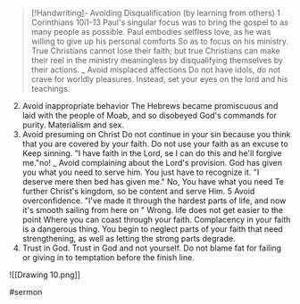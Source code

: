 > [!Handwriting]-
> Avoiding Disqualification
> (by learning from others)
1 Corinthians 10i1-13
Paul's singular focus was to bring
the gospel to as many people as
possible.
Paul embodies selfless love, as he was
willing to give up his personal comforts
So as to focus on his ministry.
True Christians cannot lose their
faith; but true Christians can make
their reel in the ministry meaningless
by disqualifying themselves by their
actions.
_ Avoid misplaced affections
Do not have idols, do not crave for
worldly pleasures.
Instead, set your eyes on the lord
and his teachings.
2. Avoid inappropriate behavior
The Hebrews became promiscuous and
laid with the people of Moab, and so
disobeyed God's commands for purity.
Materialism and sex.
3. Avoid presuming on Christ
Do not continue in your sin because
you think that you are covered by
your faith.
Do not use your faith as an excuse to
Keep sinning.
"I have faith in the Lord, se I can
do this and he'll forgive me."no!
_ Avoid complaining about the Lord's
provision.
God has given you what you need to
serve him. You just have to recognize it.
"I deserve mere then bed has given
me." No, You have what you need
Te further Christ's kingdom, so be
content and serve Him.
5 Avoid overconfidence.
"I've made it through the hardest
parts of life, and now it's smooth
sailing from here on "
Wrong.
life does not get easier to the point
Where you can coast through your faith.
Complacency in your faith is a dangerous
thing. You begin to neglect parts of
your faith that need strengthening, as
well as letting the strong parts degrade.
6. Trust in God.
Trust in God and not yourself.
Do not blame fat for failing or
giving in to temptation before the
finish line.

![[Drawing 10.png]]

#sermon